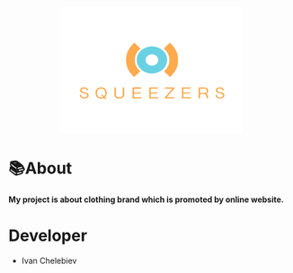 <p align="center"><img height="225" width="325" alt="" src="assets/bubo_logo.png"></p>

# :books:About

**My project is about clothing brand which is promoted by online website.**


# Developer
* Ivan Chelebiev
